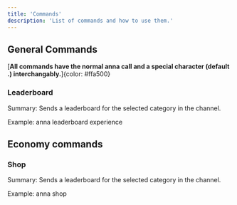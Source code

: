 ```yaml
---
title: 'Commands'
description: 'List of commands and how to use them.'
---
```


## General Commands

[**All commands have the normal anna call and a special character (default .) interchangably.**]{color: #ffa500}

### Leaderboard
Summary: Sends a leaderboard for the selected category in the channel.

Example: anna leaderboard experience

## Economy commands

### Shop
Summary: Sends a leaderboard for the selected category in the channel.

Example: anna shop
